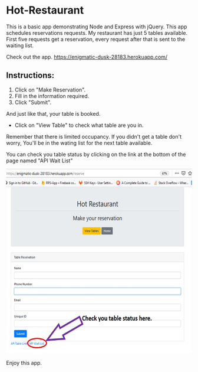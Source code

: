 # Hot-Restaurant

This is a basic app demonstrating Node and Express with jQuery. This app schedules reservations requests. My restaurant has just 5 tables available. First five requests get a reservation, every request after that is sent to the waiting list.

Check out the app.
https://enigmatic-dusk-28183.herokuapp.com/

## Instructions:
1. Click on "Make Reservation".
2. Fill in the information required.
3. Click "Submit". 

And just like that, your table is booked.
 * Click on "View Table" to check what table are you in.

Remember that there is limited occupancy. If you didn't get a table don't worry, You'll be in the wating list for the next table available.

You can check you table status by clicking on the link at the bottom of the page named "API Wait List"

<img src="assets/Picture3.jpg" width="600" height="500">


Enjoy this app.
